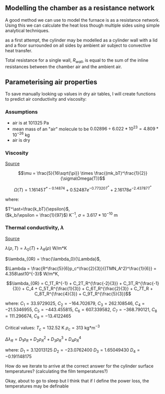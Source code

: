 ## Modelling the chamber as a resistance network

A good method we can use to model the furnace is as a resistance network. Using this we can calculate the heat loss though multiple sides using simple analytical techniques.

as a first attempt, the cylinder may be modelled as a cylinder wall with a lid and a floor surrounded on all sides by ambient air subject to convective heat transfer. 

Total resistance for a single wall, $R_{wall}$, is equal to the sum of the inline resistances between the chamber air and the ambient air.

## Parameterising air properties

To save manually looking up values in dry air tables, I will create functions to predict air conductivity and viscosity:

### Assumptions
- air is at 101325 Pa
- mean mass of an "air" molecule to be $0.02896 \div 6.022\ast 10^{23} = 4.809 \ast 10^{-26}$ kg
- air is dry

### Viscosity 
[Source](https://en.wikipedia.org/wiki/Temperature_dependence_of_viscosity#:~:text=Since%20the%20momentum%20transfer%20is,gaseous%20viscosity%20increases%20with%20temperature) 

$$\mu = \frac{5}{16\sqrt{\pi}} \times \frac{(mk_bT)^\frac{1}{2}}{\sigma\Omega(T)}$$

$$\Omega(T)  = 1.16145T^{\ast-0.14874} + 0.52487e^{-0.77320T^\ast} + 2.16178e^{-2.43787T^\ast}$$

where:

$T^\ast=\frac{k_bT}{\epsilon}$,  
($k_b/\epsilon = \frac{1}{97}$) K$^{-1}$,
$\sigma = 3.617 \ast 10^{-10}$ m

### Thermal conductivity, $\lambda$
[Source](https://srd.nist.gov/jpcrdreprint/1.555749.pdf)

$\lambda(\rho,T) = \lambda_0(T) + \lambda_R(\rho)$ W/m$\ast$K

$\lambda_{0R} = \frac{\lambda_0}{\Lambda}$,

$\Lambda = \frac{R^\frac{5}{6}p_c^\frac{2}{3}}{(TMN_A^2)^\frac{1}{6}} = 4.358\ast10^{-3}$ W/m$\ast$K,

$$\lambda_{0R} = C_1T_R^{-1} + C_2T_R^{\frac{-2}{3}} + C_3T_R^{\frac{-1}{3}} + C_4 + C_5T_R^{\frac{1}{3}} + C_6T_R^{\frac{2}{3}} + C_7T_R + C_8T_R^{\frac{4}{3}} + C_9T_R^{\frac{5}{3}}$$

where:
$C_1 = 33.9729025$,
$C_2 = -164.702679$,
$C_3 = 262.108546$,
$C_4 = -21.5346955$,
$C_5 = -443.455815$,
$C_6 = 607.339582$,
$C_7 = -368.790121$,
$C_8 = 111.296674$,
$C_9 = -13.4122465$

Critical values:
$T_c = 132.52$ K
$\rho_c = 313$ kg$\ast$m$^{-3}$

$\Delta\lambda_R = D_1\rho_R + D_2\rho_R^2 + D_3\rho_R^3 + D_4\rho_R^4$

where:
$D_1 = 3.12013125$
$D_2 = -23.0762400$
$D_3 = 1.65049430$
$D_4 = -0.191148175$

How do we iterate to arrive at the correct answer for the cylinder surface temperatures? (calculating the film temperatures?)

Okay, about to go to sleep but I think that if I define the power loss, the temperatures may be definable



